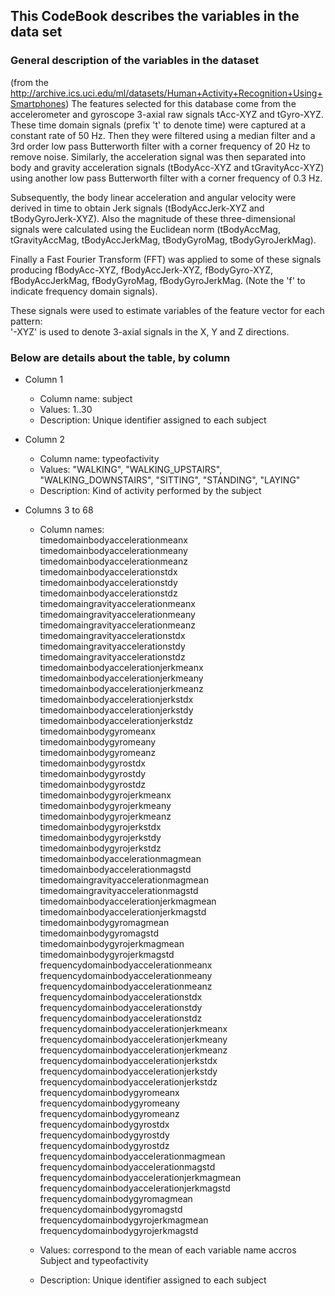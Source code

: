 
## This CodeBook describes the variables in the data set

### General description of the variables in the dataset 
(from the http://archive.ics.uci.edu/ml/datasets/Human+Activity+Recognition+Using+Smartphones)
The features selected for this database come from the accelerometer and gyroscope 3-axial raw signals tAcc-XYZ and tGyro-XYZ. These time domain signals (prefix 't' to denote time) were captured at a constant rate of 50 Hz. Then they were filtered using a median filter and a 3rd order low pass Butterworth filter with a corner frequency of 20 Hz to remove noise. Similarly, the acceleration signal was then separated into body and gravity acceleration signals (tBodyAcc-XYZ and tGravityAcc-XYZ) using another low pass Butterworth filter with a corner frequency of 0.3 Hz. 

Subsequently, the body linear acceleration and angular velocity were derived in time to obtain Jerk signals (tBodyAccJerk-XYZ and tBodyGyroJerk-XYZ). Also the magnitude of these three-dimensional signals were calculated using the Euclidean norm (tBodyAccMag, tGravityAccMag, tBodyAccJerkMag, tBodyGyroMag, tBodyGyroJerkMag). 

Finally a Fast Fourier Transform (FFT) was applied to some of these signals producing fBodyAcc-XYZ, fBodyAccJerk-XYZ, fBodyGyro-XYZ, fBodyAccJerkMag, fBodyGyroMag, fBodyGyroJerkMag. (Note the 'f' to indicate frequency domain signals). 

These signals were used to estimate variables of the feature vector for each pattern:  
'-XYZ' is used to denote 3-axial signals in the X, Y and Z directions.



### Below are details about the table, by column


* Column 1
	* Column name: subject
	* Values: 1..30
	* Description: Unique identifier assigned to each subject


* Column 2
	* Column name: typeofactivity
	* Values: "WALKING", "WALKING_UPSTAIRS", "WALKING_DOWNSTAIRS", "SITTING", "STANDING", "LAYING"
	* Description: Kind of activity performed by the subject

* Columns 3 to 68

	* Column names:  
timedomainbodyaccelerationmeanx  
timedomainbodyaccelerationmeany  
timedomainbodyaccelerationmeanz  
timedomainbodyaccelerationstdx  
timedomainbodyaccelerationstdy  
timedomainbodyaccelerationstdz  
timedomaingravityaccelerationmeanx  
timedomaingravityaccelerationmeany  
timedomaingravityaccelerationmeanz  
timedomaingravityaccelerationstdx  
timedomaingravityaccelerationstdy  
timedomaingravityaccelerationstdz  
timedomainbodyaccelerationjerkmeanx  
timedomainbodyaccelerationjerkmeany  
timedomainbodyaccelerationjerkmeanz  
timedomainbodyaccelerationjerkstdx  
timedomainbodyaccelerationjerkstdy  
timedomainbodyaccelerationjerkstdz  
timedomainbodygyromeanx  
timedomainbodygyromeany  
timedomainbodygyromeanz  
timedomainbodygyrostdx  
timedomainbodygyrostdy  
timedomainbodygyrostdz  
timedomainbodygyrojerkmeanx  
timedomainbodygyrojerkmeany  
timedomainbodygyrojerkmeanz  
timedomainbodygyrojerkstdx  
timedomainbodygyrojerkstdy  
timedomainbodygyrojerkstdz  
timedomainbodyaccelerationmagmean  
timedomainbodyaccelerationmagstd  
timedomaingravityaccelerationmagmean  
timedomaingravityaccelerationmagstd  
timedomainbodyaccelerationjerkmagmean  
timedomainbodyaccelerationjerkmagstd  
timedomainbodygyromagmean  
timedomainbodygyromagstd  
timedomainbodygyrojerkmagmean  
timedomainbodygyrojerkmagstd  
frequencydomainbodyaccelerationmeanx  
frequencydomainbodyaccelerationmeany  
frequencydomainbodyaccelerationmeanz  
frequencydomainbodyaccelerationstdx  
frequencydomainbodyaccelerationstdy  
frequencydomainbodyaccelerationstdz  
frequencydomainbodyaccelerationjerkmeanx  
frequencydomainbodyaccelerationjerkmeany  
frequencydomainbodyaccelerationjerkmeanz  
frequencydomainbodyaccelerationjerkstdx  
frequencydomainbodyaccelerationjerkstdy  
frequencydomainbodyaccelerationjerkstdz  
frequencydomainbodygyromeanx  
frequencydomainbodygyromeany  
frequencydomainbodygyromeanz  
frequencydomainbodygyrostdx  
frequencydomainbodygyrostdy  
frequencydomainbodygyrostdz  
frequencydomainbodyaccelerationmagmean  
frequencydomainbodyaccelerationmagstd  
frequencydomainbodyaccelerationjerkmagmean  
frequencydomainbodyaccelerationjerkmagstd  
frequencydomainbodygyromagmean  
frequencydomainbodygyromagstd  
frequencydomainbodygyrojerkmagmean  
frequencydomainbodygyrojerkmagstd  

	* Values: correspond to the mean of each variable name accros Subject and typeofactivity
	* Description: Unique identifier assigned to each subject
	
	
	